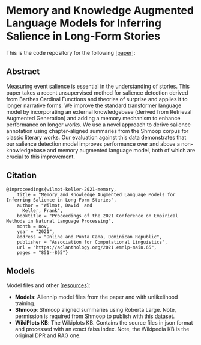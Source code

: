 # Memory and Knowledge Augmented Language Models for Inferring Salience in Long-Form Stories

This is the code repository for the following [[paper]](https://aclanthology.org/2021.emnlp-main.65/):

## Abstract

Measuring event salience is essential in the understanding of stories. This paper takes a recent unsupervised method for salience detection derived from Barthes Cardinal Functions and theories of surprise and applies it to longer narrative forms. We improve the standard transformer language model by incorporating an external knowledgebase (derived from Retrieval Augmented Generation) and adding a memory mechanism to enhance performance on longer works. We use a novel approach to derive salience annotation using chapter-aligned summaries from the Shmoop corpus for classic literary works. Our evaluation against this data demonstrates that our salience detection model improves performance over and above a non-knowledgebase and memory augmented language model, both of which are crucial to this improvement.

## Citation

```
@inproceedings{wilmot-keller-2021-memory,
    title = "Memory and Knowledge Augmented Language Models for Inferring Salience in Long-Form Stories",
    author = "Wilmot, David  and
      Keller, Frank",
    booktitle = "Proceedings of the 2021 Conference on Empirical Methods in Natural Language Processing",
    month = nov,
    year = "2021",
    address = "Online and Punta Cana, Dominican Republic",
    publisher = "Association for Computational Linguistics",
    url = "https://aclanthology.org/2021.emnlp-main.65",
    pages = "851--865"}
```

## Models

Model files and other [[resources]](https://drive.google.com/drive/folders/1RYPgdKLLIXLgVM_VlWimA332_yP5P1cZ?usp=sharing):

- **Models**: Allennlp model files from the paper and with unlikelihood training.
- **Shmoop**: Shmoop aligned summaries using Roberta Large. Note, permission is required from Shmoop to publish with this dataset.
- **WikiPlots KB**: The Wikiplots KB. Contains the source files in json format and processed with an exact faiss index. Note, the Wikipedia KB is the original DPR and RAG one.
